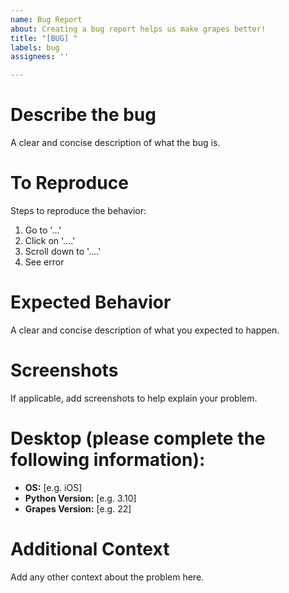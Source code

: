 ```yaml
---
name: Bug Report
about: Creating a bug report helps us make grapes better!
title: "[BUG] "
labels: bug
assignees: ''

---
```


# Describe the bug
A clear and concise description of what the bug is.

# To Reproduce
Steps to reproduce the behavior:
1. Go to '...'
2. Click on '....'
3. Scroll down to '....'
4. See error

# Expected Behavior
A clear and concise description of what you expected to happen.

# Screenshots
If applicable, add screenshots to help explain your problem.

# Desktop (please complete the following information):
 - **OS:** [e.g. iOS]
 - **Python Version:** [e.g. 3.10]
 - **Grapes Version:** [e.g. 22]

# Additional Context
Add any other context about the problem here.
